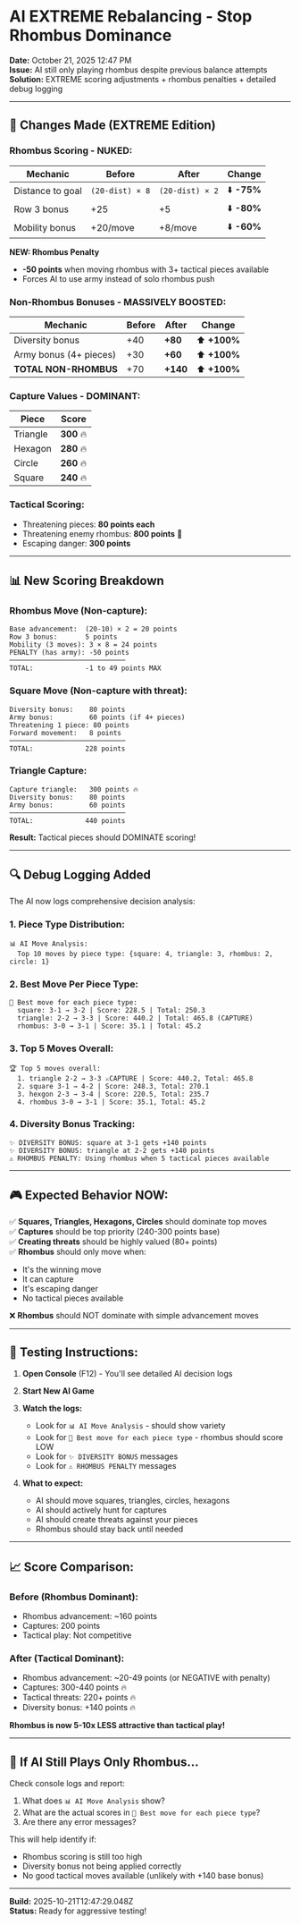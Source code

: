 # AI EXTREME Rebalancing - Stop Rhombus Dominance

**Date:** October 21, 2025 12:47 PM  
**Issue:** AI still only playing rhombus despite previous balance attempts  
**Solution:** EXTREME scoring adjustments + rhombus penalties + detailed debug logging

---

## 🔴 Changes Made (EXTREME Edition)

### Rhombus Scoring - NUKED:

| Mechanic | Before | After | Change |
|----------|--------|-------|--------|
| Distance to goal | `(20-dist) × 8` | `(20-dist) × 2` | ⬇️ **-75%** |
| Row 3 bonus | +25 | +5 | ⬇️ **-80%** |
| Mobility bonus | +20/move | +8/move | ⬇️ **-60%** |

**NEW: Rhombus Penalty**
- **-50 points** when moving rhombus with 3+ tactical pieces available
- Forces AI to use army instead of solo rhombus push

### Non-Rhombus Bonuses - MASSIVELY BOOSTED:

| Mechanic | Before | After | Change |
|----------|--------|-------|--------|
| Diversity bonus | +40 | **+80** | ⬆️ **+100%** |
| Army bonus (4+ pieces) | +30 | **+60** | ⬆️ **+100%** |
| **TOTAL NON-RHOMBUS** | +70 | **+140** | ⬆️ **+100%** |

### Capture Values - DOMINANT:

| Piece | Score |
|-------|-------|
| Triangle | **300** 🔥 |
| Hexagon | **280** 🔥 |
| Circle | **260** 🔥 |
| Square | **240** 🔥 |

### Tactical Scoring:

- Threatening pieces: **80 points each**
- Threatening enemy rhombus: **800 points** 🎯
- Escaping danger: **300 points**

---

## 📊 New Scoring Breakdown

### Rhombus Move (Non-capture):
```
Base advancement:  (20-10) × 2 = 20 points
Row 3 bonus:       5 points
Mobility (3 moves): 3 × 8 = 24 points
PENALTY (has army): -50 points
─────────────────────────────
TOTAL:             -1 to 49 points MAX
```

### Square Move (Non-capture with threat):
```
Diversity bonus:    80 points
Army bonus:         60 points (if 4+ pieces)
Threatening 1 piece: 80 points
Forward movement:   8 points
─────────────────────────────
TOTAL:             228 points
```

### Triangle Capture:
```
Capture triangle:   300 points 🔥
Diversity bonus:    80 points
Army bonus:         60 points
─────────────────────────────
TOTAL:             440 points
```

**Result:** Tactical pieces should DOMINATE scoring!

---

## 🔍 Debug Logging Added

The AI now logs comprehensive decision analysis:

### 1. Piece Type Distribution:
```
📊 AI Move Analysis:
  Top 10 moves by piece type: {square: 4, triangle: 3, rhombus: 2, circle: 1}
```

### 2. Best Move Per Piece Type:
```
🎯 Best move for each piece type:
  square: 3-1 → 3-2 | Score: 228.5 | Total: 250.3
  triangle: 2-2 → 3-3 | Score: 440.2 | Total: 465.8 (CAPTURE)
  rhombus: 3-0 → 3-1 | Score: 35.1 | Total: 45.2
```

### 3. Top 5 Moves Overall:
```
🏆 Top 5 moves overall:
  1. triangle 2-2 → 3-3 ⚔️CAPTURE | Score: 440.2, Total: 465.8
  2. square 3-1 → 4-2 | Score: 248.3, Total: 270.1
  3. hexgon 2-3 → 3-4 | Score: 220.5, Total: 235.7
  4. rhombus 3-0 → 3-1 | Score: 35.1, Total: 45.2
```

### 4. Diversity Bonus Tracking:
```
✨ DIVERSITY BONUS: square at 3-1 gets +140 points
✨ DIVERSITY BONUS: triangle at 2-2 gets +140 points
⚠️ RHOMBUS PENALTY: Using rhombus when 5 tactical pieces available
```

---

## 🎮 Expected Behavior NOW:

✅ **Squares, Triangles, Hexagons, Circles** should dominate top moves  
✅ **Captures** should be top priority (240-300 points base)  
✅ **Creating threats** should be highly valued (80+ points)  
✅ **Rhombus** should only move when:
  - It's the winning move
  - It can capture
  - It's escaping danger
  - No tactical pieces available

❌ **Rhombus** should NOT dominate with simple advancement moves

---

## 🧪 Testing Instructions:

1. **Open Console** (F12) - You'll see detailed AI decision logs
2. **Start New AI Game**
3. **Watch the logs:**
   - Look for `📊 AI Move Analysis` - should show variety
   - Look for `🎯 Best move for each piece type` - rhombus should score LOW
   - Look for `✨ DIVERSITY BONUS` messages
   - Look for `⚠️ RHOMBUS PENALTY` messages

4. **What to expect:**
   - AI should move squares, triangles, circles, hexagons
   - AI should actively hunt for captures
   - AI should create threats against your pieces
   - Rhombus should stay back until needed

---

## 📈 Score Comparison:

### Before (Rhombus Dominant):
- Rhombus advancement: ~160 points
- Captures: 200 points
- Tactical play: Not competitive

### After (Tactical Dominant):
- Rhombus advancement: ~20-49 points (or NEGATIVE with penalty)
- Captures: 300-440 points 🔥
- Tactical threats: 220+ points 🔥
- Diversity bonus: +140 points 🔥

**Rhombus is now 5-10x LESS attractive than tactical play!**

---

## 🔧 If AI Still Plays Only Rhombus...

Check console logs and report:
1. What does `📊 AI Move Analysis` show?
2. What are the actual scores in `🎯 Best move for each piece type`?
3. Are there any error messages?

This will help identify if:
- Rhombus scoring is still too high
- Diversity bonus not being applied correctly
- No good tactical moves available (unlikely with +140 base bonus)

---

**Build:** 2025-10-21T12:47:29.048Z  
**Status:** Ready for aggressive testing!
